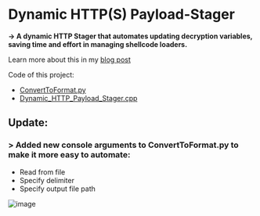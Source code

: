 # Dynamic HTTP(S) Payload-Stager
**-> A dynamic HTTP Stager that automates updating decryption variables, saving time and effort in managing shellcode loaders.**

Learn more about this in my [blog post](https://wafflesexploits.github.io/posts/Dynamic-HTTP-Payload-Stager/)

Code of this project:
- [ConvertToFormat.py](https://github.com/WafflesExploits/Dynamic-HTTP-Payload-Stager/blob/main/ConvertToFormat.py)
- [Dynamic_HTTP_Payload_Stager.cpp](https://github.com/WafflesExploits/Dynamic-HTTP-Payload-Stager/blob/main/Dynamic_HTTP_Payload_Stager.cpp)

## Update:
### \> Added new console arguments to ConvertToFormat.py to make it more easy to automate:

- Read from file
- Specify delimiter
- Specify output file path

![image](https://github.com/user-attachments/assets/47e65913-a8c8-4f21-81ac-12834258b8cc)
